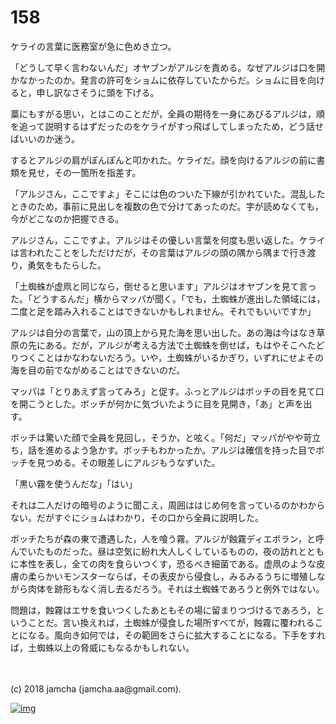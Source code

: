 # 158

ケライの言葉に医務室が急に色めき立つ。  

「どうして早く言わないんだ」オヤブンがアルジを責める。なぜアルジは口を開かなかったのか。発言の許可をショムに依存していたからだ。ショムに目を向けると，申し訳なさそうに頭を下げる。  

藁にもすがる思い，とはこのことだが，全員の期待を一身にあびるアルジは，順を追って説明するはずだったのをケライがすっ飛ばしてしまったため，どう話せばいいのか迷う。  

するとアルジの肩がぽんぽんと叩かれた。ケライだ。顔を向けるアルジの前に書類を見せ，その一箇所を指差す。  

「アルジさん，ここですよ」そこには色のついた下線が引かれていた。混乱したときのため，事前に見出しを複数の色で分けてあったのだ。字が読めなくても，今がどこなのか把握できる。  

アルジさん，ここですよ。アルジはその優しい言葉を何度も思い返した。ケライは言われたことをしただけだが，その言葉はアルジの頭の隅から隅まで行き渡り，勇気をもたらした。  

「土蜘蛛が虚凧と同じなら，倒せると思います」アルジはオヤブンを見て言った。「どうするんだ」横からマッパが聞く。「でも，土蜘蛛が進出した領域には，二度と足を踏み入れることはできないかもしれません。それでもいいですか」  

アルジは自分の言葉で，山の頂上から見た海を思い出した。あの海は今はなき草原の先にある。だが，アルジが考える方法で土蜘蛛を倒せば，もはやそこへたどりつくことはかなわないだろう。いや，土蜘蛛がいるかぎり，いずれにせよその海を目の前でながめることはできないのだ。  

マッパは「とりあえず言ってみろ」と促す。ふっとアルジはボッチの目を見て口を開こうとした。ボッチが何かに気づいたように目を見開き，「あ」と声を出す。  

ボッチは驚いた顔で全員を見回し，そうか，と呟く。「何だ」マッパがやや苛立ち，話を進めるよう急かす。ボッチもわかったか。アルジは確信を持った目でボッチを見つめる。その眼差しにアルジもうなずいた。  

「黒い霧を使うんだな」「はい」  

それは二人だけの暗号のように聞こえ，周囲ははじめ何を言っているのかわからない。だがすぐにショムはわかり，その口から全員に説明した。  

ボッチたちが森の東で遭遇した，人を喰う霧。アルジが蝕霧ディエボラン，と呼んでいたものだった。昼は空気に紛れ大人しくしているものの，夜の訪れとともに本性を表し，全ての肉を食らいつくす，恐るべき細菌である。虚凧のような皮膚の柔らかいモンスターならば，その表皮から侵食し，みるみるうちに増殖しながら肉体を跡形もなく消し去るだろう。それは土蜘蛛であろうと例外ではない。  

問題は，蝕霧はエサを食いつくしたあともその場に留まりつづけるであろう，ということだ。言い換えれば，土蜘蛛が侵食した場所すべてが，蝕霧に覆われることになる。風向き如何では，その範囲をさらに拡大することになる。下手をすれば，土蜘蛛以上の脅威にもなるかもしれない。  

<br>  
<br>  
(c) 2018 jamcha (jamcha.aa@gmail.com).  

[![img](http://i.creativecommons.org/l/by-nc-sa/4.0/88x31.png)](http://creativecommons.org/licenses/by-nc-sa/4.0/deed)